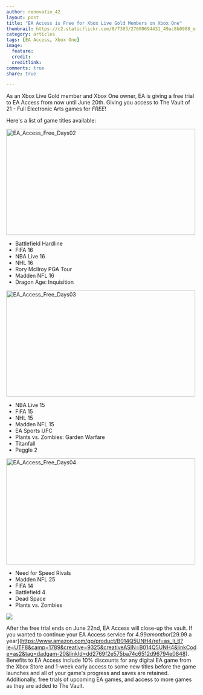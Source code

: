 ```yaml
---
author: renovatio_42
layout: post
title: "EA Access is Free for Xbox Live Gold Members on Xbox One"
thumbnail: https://c2.staticflickr.com/8/7303/27600694431_49ac8b0988_o.png
category: articles
tags: [EA Access, Xbox One]
image:
  feature: 
  credit: 
  creditlink: 
comments: true
share: true

---
```


As an Xbox Live Gold member and Xbox One owner, EA is giving a free trial to EA Access from now until June 20th. Giving you access to The Vault of 21 - Full Electronic Arts games for *FREE*!

Here's a list of game titles available:

<a data-flickr-embed="true"  href="https://www.flickr.com/photos/126304189@N08/27675307425/in/dateposted-public/" title="EA_Access_Free_Days02"><img src="https://c2.staticflickr.com/8/7332/27675307425_5242aef801.jpg" width="500" height="281" alt="EA_Access_Free_Days02"></a><script async src="//embedr.flickr.com/assets/client-code.js" charset="utf-8"></script>

* Battlefield Hardline
* FIFA 16
* NBA Live 16
* NHL 16
* Rory McIlroy PGA Tour
* Madden NFL 16
* Dragon Age: Inquisition

<a data-flickr-embed="true"  href="https://www.flickr.com/photos/126304189@N08/27063106824/in/dateposted-public/" title="EA_Access_Free_Days03"><img src="https://c1.staticflickr.com/8/7622/27063106824_49a3015614.jpg" width="500" height="281" alt="EA_Access_Free_Days03"></a><script async src="//embedr.flickr.com/assets/client-code.js" charset="utf-8"></script>

* NBA Live 15
* FIFA 15
* NHL 15
* Madden NFL 15
* EA Sports UFC
* Plants vs. Zombies: Garden Warfare
* Titanfall
* Peggle 2

<a data-flickr-embed="true"  href="https://www.flickr.com/photos/126304189@N08/27063106884/in/dateposted-public/" title="EA_Access_Free_Days04"><img src="https://c5.staticflickr.com/8/7096/27063106884_6d07ea1947.jpg" width="500" height="281" alt="EA_Access_Free_Days04"></a><script async src="//embedr.flickr.com/assets/client-code.js" charset="utf-8"></script>

* Need for Speed Rivals
* Madden NFL 25
* FIFA 14
* Battlefield 4
* Dead Space
* Plants vs. Zombies

<a href="https://www.amazon.com/gp/offer-listing/B014Q5UNH4/ref=as_li_tl?ie=UTF8&camp=1789&creative=9325&creativeASIN=B014Q5UNH4&linkCode={{linkCode}}&tag=dadgam-20&linkId={{link_id}}"><img border="0" src="//ws-na.amazon-adsystem.com/widgets/q?_encoding=UTF8&MarketPlace=US&ASIN=B014Q5UNH4&ServiceVersion=20070822&ID=AsinImage&WS=1&Format=_SL160_&tag=dadgam-20" ></a><img src="//ir-na.amazon-adsystem.com/e/ir?t=dadgam-20&l=am2&o=1&a=B014Q5UNH4" width="1" height="1" border="0" alt="" style="border:none !important; margin:0px !important;" />

After the free trial ends on June 22nd, EA Access will close-up the vault. If you wanted to continue your EA Access service for $4.99 a month or [$29.99 a year](https://www.amazon.com/gp/product/B014Q5UNH4/ref=as_li_tl?ie=UTF8&camp=1789&creative=9325&creativeASIN=B014Q5UNH4&linkCode=as2&tag=dadgam-20&linkId=dd2769f2e575ba74c6512d96794e0848). Benefits to EA Access include 10% discounts for any digital EA game from the Xbox Store and 1-week early access to some new titles before the game launches and all of your game's progress and saves are retained. Additionally, free trials of upcoming EA games, and access to more games as they are added to The Vault.
